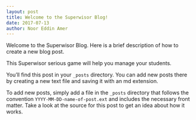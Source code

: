 ```yaml
---
layout: post
title: Welcome to the Superwisor Blog!
date: 2017-07-13
author: Noor Eddin Amer
---
```


Welcome to the Superwisor Blog. Here is a brief description of how to create a new blog post.

This Superwisor serious game will help you manage your students.

You’ll find this post in your `_posts` directory. You can add new posts there by creating a new text file and saving it with an md extension.

To add new posts, simply add a file in the `_posts` directory that follows the convention `YYYY-MM-DD-name-of-post.ext` and includes the necessary front matter. Take a look at the source for this post to get an idea about how it works.
